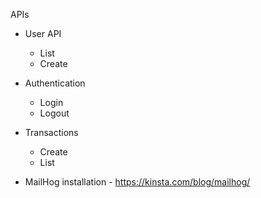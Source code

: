 APIs
- User API
    - List
    - Create
- Authentication
  - Login
  - Logout
- Transactions
  - Create
  - List

- MailHog installation - https://kinsta.com/blog/mailhog/